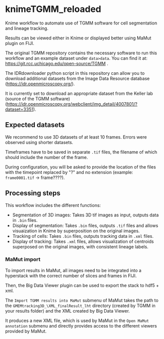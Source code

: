 # knimeTGMM_reloaded

Knime workflow to automate use of TGMM software for cell segmentation and lineage tracking.

Results can be viewed either in Knime or displayed better using MaMut plugin on FIJI.

The original TGMM repository contains the necessary software to run this workflow and an example dataset under `data>data`. You can find it at: https://git.rcc.uchicago.edu/open-source/TGMM .

The IDRdownloader python script in this repository can allow you to download additional datasets from the Image Data Resource database (https://idr.openmicroscopy.org/).

It is currently set to download an appropriate dataset from the Keller lab (source of the TGMM software) (https://idr.openmicroscopy.org/webclient/img_detail/4007801/?dataset=3351).

## Expected datasets

We recommend to use 3D datasets of at least 10 frames. Errors were observed using shorter datasets.

Timeframes have to be saved in separate `.tif` files, the filename of which should include the number of the frame.

During configuration, you will be asked to provide the location of the files with the timepoint replaced by "?" and no extension (example: `frame0001.tif` -> frame????).

## Processing steps

This workflow includes the different functions:

- Segmentation of 3D images: Takes 3D tif images as input, outputs data in `.bin` files.
- Display of segmentation: Takes `.bin` files, outputs `.tif` files and allows visuaization in Knime by superposition on the original images.
- Tracking of cells: Takes `.bin` files, outputs tracking data in `.xml` files.
- Display of tracking: Takes `.xml` files, allows visualization of centroids superposed on the original images, with consistent lineage labels.

### MaMut import

To import results in MaMut, all images need to be integrated into a hyperstack with the correct number of slices and frames in FIJI.

Then, the Big Data Viewer plugin can be used to export the stack to hdf5 + xml.

The `Import TGMM results into MaMut` submenu of MaMut takes the path to the `GMEMtracking3D_\XML_finalResult_lht` directory (created by TGMM in your results folder) and the XML created by Big Data Viewer.

It produces a new XML file, which is used by MaMut in the `Open MaMut annotation` submenu and directly provides access to the different viewers provided by MaMut.
